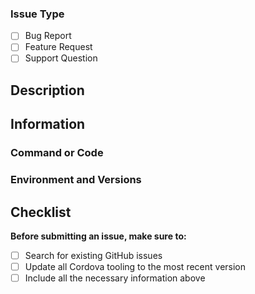 <!--
Please select an appropriate issue template when you click "New issue" in the GitHub UI.
We would appreciate it if you could use one of the provided issue templates. Thank you!
-->

### Issue Type
<!-- Please check the boxes by putting an `x` in the `[ ]` like so: `[x]` -->

- [ ] Bug Report
- [ ] Feature Request
- [ ] Support Question

## Description
<!-- Briefly describe an issue. -->



## Information
<!-- Include all related information that might help understand and reproduce the problem. -->



### Command or Code
<!-- Describe a use case(s) that causes this problem. What command or code reproduces the problem? -->



### Environment and Versions
<!-- 
Describe your environment, platforms, devices and Operating System. 
Include all versions of Cordova tooling, Operating System, also Third-Party tools and programs.

For example:
Cordova: Cordova CLI v0.0.0, Cordova Platform v0.0.0, Cordova Plugin v0.0.0
Other Tools/Frameworks: Ionic Framework 0.0.0 and Ionic CLI v0.0.0
Operating System, Android Studio, Xcode, etc.
-->



## Checklist
<!-- Please check the boxes by putting an `x` in the `[ ]` like so: `[x]` -->

**Before submitting an issue, make sure to:**
- [ ] Search for existing GitHub issues
- [ ] Update all Cordova tooling to the most recent version
- [ ] Include all the necessary information above
